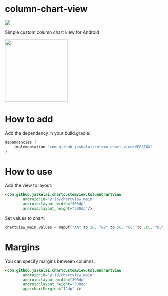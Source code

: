 # column-chart-view
[![](https://jitpack.io/v/Jaskelai/column-chart-view.svg)](https://jitpack.io/#Jaskelai/column-chart-view)

Simple custom column chart view for Android

<img src="https://github.com/Jaskelai/column-chart-view/blob/master/screenshots/Screenshot_1570545373.png" width="200">

# How to add
Add the dependency in your build.gradle:
```groovy
dependencies {
    implementation 'com.github.jaskelai:column-chart-view:VERSION'
}
```

# How to use
Add the view to layout:
```xml
<com.github.jaskelai.chartcustomview.ColumnChartView
        android:id="@+id/chartview_main"
        android:layout_width="300dp"
        android:layout_height="300dp"/>
```

Set values to chart:
```kotlin
chartview_main.values = mapOf("AA" to 20, "BB" to 50, "CC" to 105, "DD" to 45)
```    

# Margins
You can specify margins between columns:
```xml
<com.github.jaskelai.chartcustomview.ColumnChartView
        android:id="@+id/chartview_main"
        android:layout_width="300dp"
        android:layout_height="300dp"
        app:chartMargins="12dp" />
```
